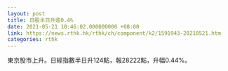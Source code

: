 ```yaml
---
layout: post
title: 日股半日升逾0.4%
date: 2021-05-21 10:46:02.000000000 +08:00
link: https://news.rthk.hk/rthk/ch/component/k2/1591943-20210521.htm
categories: rthk
---
```


東京股市上升。日經指數半日升124點，報28222點，升幅0.44%。
